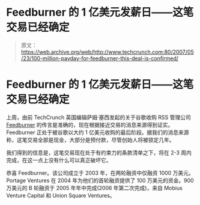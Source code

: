 # Feedburner 的 1 亿美元发薪日——这笔交易已经确定

> 原文：<https://web.archive.org/web/http://www.techcrunch.com:80/2007/05/23/100-million-payday-for-feedburner-this-deal-is-confirmed/>

# Feedburner 的 1 亿美元发薪日——这笔交易已经确定

上周，由前 TechCrunch 英国编辑萨姆·塞西发起的关于谷歌收购 RSS 管理公司 [Feedburner](https://web.archive.org/web/20230322225314/http://www.feedburner.com/) 的传言是准确的，现在根据接近交易的消息来源得到证实。Feedburner 正处于被谷歌以大约 1 亿美元收购的最后阶段。据我们的消息来源称，这笔交易全部是现金，大部分是预付款，尽管创始人将被锁定几年。

我们得到的信息是，这笔交易现在处于有约束力的条款清单之下，将在 2-3 周内完成，在这一点上没有什么可以真正破坏它。

恭喜 Feedburner。该公司成立于 2003 年，在两轮融资中仅融资 1000 万美元。Portage Ventures 在 2004 年为他们的首轮融资提供了 100 万美元的资金。900 万美元的 B 轮融资于 2005 年年中完成(2006 年第二次完成)，来自 Mobius Venture Capital 和 Union Square Ventures。